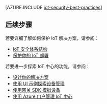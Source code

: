 <properties
 pageTitle="IoT 安全最佳实践 | Azure"
 description="保护 IoT 基础结构的安全最佳实践"
 services="iot-hub"
 documentationCenter=""
 authors="YuriDio"
 manager="timlt"
 editor=""/>

<tags
 ms.service="iot-hub"
 ms.date="05/16/2016"
 wacn.date="08/29/2016"/>
 
[AZURE.INCLUDE [iot-security-best-practices](../../includes/iot-security-best-practices.md)]

## 后续步骤

若要详细了解如何保护 IoT 解决方案，请参阅：

- [IoT 安全体系结构][lnk-security-architecture]
- [保护你的 IoT 部署][lnk-security-deployment]

若要进一步探索 IoT 中心的功能，请参阅：

- [设计你的解决方案][lnk-design]
- [使用 UI 示例探索设备管理][lnk-dmui]
- [使用网关 SDK 模拟设备][lnk-gateway]
- [使用 Azure 门户管理 IoT 中心][lnk-portal]

[lnk-security-architecture]: /documentation/articles/iot-hub-security-architecture/
[lnk-security-deployment]: /documentation/articles/iot-hub-security-deployment/

[lnk-design]: /documentation/articles/iot-hub-guidance/
[lnk-dmui]: /documentation/articles/iot-hub-device-management-ui-sample/
[lnk-gateway]: /documentation/articles/iot-hub-linux-gateway-sdk-simulated-device/
[lnk-portal]: /documentation/articles/iot-hub-manage-through-portal/
<!---HONumber=Mooncake_0523_2016-->